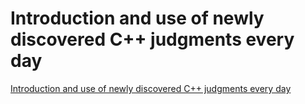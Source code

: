 # Introduction and use of newly discovered C++ judgments every day
[Introduction and use of newly discovered C++ judgments every day](https://aiwithcloud.com/2022/09/19/introduction_and_use_of_newly_discovered_c_judgments_every_day/)